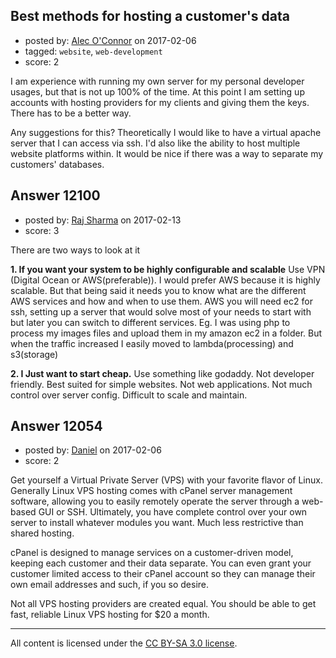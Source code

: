 ## Best methods for hosting a customer's data

- posted by: [Alec O'Connor](https://stackexchange.com/users/5170592/alec-o-connor) on 2017-02-06
- tagged: `website`, `web-development`
- score: 2

I am experience with running my own server for my personal developer usages, but that is not up 100% of the time. At this point I am setting up accounts with hosting providers for my clients and giving them the keys. There has to be a better way.

Any suggestions for this? Theoretically I would like to have a virtual apache server that I can access via ssh. I'd also like the ability to host multiple website platforms within. It would be nice if there was a way to separate my customers' databases.


## Answer 12100

- posted by: [Raj Sharma](https://stackexchange.com/users/3713933/raj-sharma) on 2017-02-13
- score: 3

There are two ways to look at it

**1. If you want your system to be highly configurable and scalable**
Use VPN (Digital Ocean or AWS(preferable)). I would prefer AWS because it is highly scalable. But that being said it needs you to know what are the different AWS services and how and when to use them. AWS you will need ec2 for ssh, setting up a server that would solve most of your needs to start with but later you can switch to different services. 
Eg. I was using php to process my images files and upload them in my amazon ec2 in a folder. But when the traffic increased I easily moved to lambda(processing) and s3(storage)

**2. I Just want to start cheap.**
Use something like godaddy. Not developer friendly. Best suited for simple websites. Not web applications. Not much control over server config. Difficult to scale and maintain. 


## Answer 12054

- posted by: [Daniel](https://stackexchange.com/users/7592784/daniel) on 2017-02-06
- score: 2

Get yourself a Virtual Private Server (VPS) with your favorite flavor of Linux. Generally Linux VPS hosting comes with cPanel server management software, allowing you to easily remotely operate the server through a web-based GUI or SSH.  Ultimately, you have complete control over your own server to install whatever modules you want.  Much less restrictive than shared hosting.

cPanel is designed to manage services on a customer-driven model, keeping each customer and their data separate.  You can even grant your customer limited access to their cPanel account so they can manage their own email addresses and such, if you so desire.

Not all VPS hosting providers are created equal.  You should be able to get fast, reliable Linux VPS hosting for $20 a month.



---

All content is licensed under the [CC BY-SA 3.0 license](https://creativecommons.org/licenses/by-sa/3.0/).
